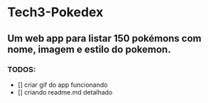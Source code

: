 # Tech3-Pokedex

## Um web app para listar 150 pokémons com nome, imagem e estilo do pokemon.

### TODOS:

* [] criar gif do app funcionando
* [] criando readme.md detalhado
